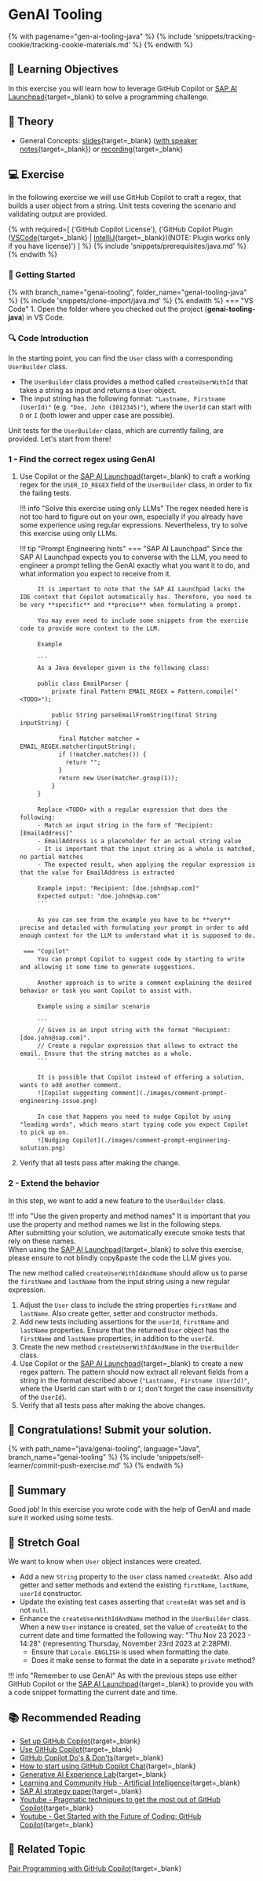 # GenAI Tooling

<!-- TrackingCookie-->
{% with pagename="gen-ai-tooling-java" %}
  {% include 'snippets/tracking-cookie/tracking-cookie-materials.md' %}
{% endwith %}

## 🎯 Learning Objectives

In this exercise you will learn how to leverage GitHub Copilot or [SAP AI Launchpad](https://sapit-core-playground-vole.ai-launchpad.prod.eu-central-1.aws.apps.ml.hana.ondemand.com/aic/index.html#/generativeaihub?workspace=sap-genai-xl&resourceGroup=default&/g/prompteditor
){target=_blank} to solve a programming challenge.

## 🧠 Theory

- General Concepts: [slides](../slides/fundamentals?tags=java){target=_blank} ([with speaker notes](../slides/fundamentals/?tags=java&showNotes=true){target=_blank}) or [recording](https://video.sap.com/media/t/1_3te40ki6){target=_blank}
## 💻 Exercise

In the following exercise we will use GitHub Copilot to craft a regex, that builds a user object from a string.
Unit tests covering the scenario and validating output are provided.

<!-- Prerequisites-->
{% with
required=[
('GitHub Copilot License'), ('GitHub Copilot Plugin ([VSCode](https://marketplace.visualstudio.com/items?itemName=GitHub.copilot){target=_blank} | [IntelliJ](https://plugins.jetbrains.com/plugin/17718-github-copilot){target=_blank})(NOTE: Plugin works only if you have license)')
]
%}
{% include 'snippets/prerequisites/java.md' %}
{% endwith %}

### 🚀 Getting Started

{% with branch_name="genai-tooling", folder_name="genai-tooling-java" %}
{% include 'snippets/clone-import/java.md' %}
{% endwith %}
    === "VS Code"
        1. Open the folder where you checked out the project (**genai-tooling-java**) in VS Code.

### 🔍 Code Introduction

In the starting point, you can find the `User` class with a corresponding `UserBuilder` class.

- The `UserBuilder` class provides a method called `createUserWithId` that takes a string as input and returns a `User` object.
- The input string has the following format: `"Lastname, Firstname (UserId)"` (e.g. `"Doe, John (I012345)"`), where the `UserId` can start with `D` or `I` (both lower and upper case are possible).

Unit tests for the `UserBuilder` class, which are currently failing, are provided. Let's start from there!

### 1 - Find the correct regex using GenAI

1. Use Copilot or the [SAP AI Launchpad](https://sapit-core-playground-vole.ai-launchpad.prod.eu-central-1.aws.apps.ml.hana.ondemand.com/aic/index.html#/generativeaihub?workspace=sap-genai-xl&resourceGroup=default&/g/prompteditor){target=_blank} to craft a working regex for the `USER_ID_REGEX` field of the `UserBuilder` class, in order to fix the failing tests.

    !!! info "Solve this exercise using only LLMs"
        The regex needed here is not too hard to figure out on your own, especially if you already have some experience using regular expressions. Nevertheless, try to solve this exercise using only LLMs.

    !!! tip "Prompt Engineering hints"
        === "SAP AI Launchpad"
            Since the SAP AI Launchpad expects you to converse with the LLM, you need to engineer a prompt telling the GenAI exactly what you want it to do, and what information you expect to receive from it.

            It is important to note that the SAP AI Launchpad lacks the IDE context that Copilot automatically has. Therefore, you need to be very **specific** and **precise** when formulating a prompt.

            You may even need to include some snippets from the exercise code to provide more context to the LLM.

            Example

            ```
            As a Java developer given is the following class:

            public class EmailParser {
                private final Pattern EMAIL_REGEX = Pattern.compile("<TODO>");

                public String parseEmailFromString(final String inputString) {

                  final Matcher matcher = EMAIL_REGEX.matcher(inputString);
                  if (!matcher.matches()) {
                    return "";
                  }
                  return new User(matcher.group(1));
                }
            }

            Replace <TODO> with a regular expression that does the following:
            - Match an input string in the form of "Recipient: [EmailAddress]"
            - EmailAddress is a placeholder for an actual string value
            - It is important that the input string as a whole is matched, no partial matches
            - The expected result, when applying the regular expression is that the value for EmailAddress is extracted

            Example input: "Recipient: [doe.john@sap.com]"
            Expected output: "doe.john@sap.com"
            ```

            As you can see from the example you have to be **very** precise and detailed with formulating your prompt in order to add enough context for the LLM to understand what it is supposed to do.

        === "Copilot"
            You can prompt Copilot to suggest code by starting to write and allowing it some time to generate suggestions.

            Another approach is to write a comment explaining the desired behavior or task you want Copilot to assist with.

            Example using a similar scenario 

            ```
            // Given is an input string with the format "Recipient: [doe.john@sap.com]".
            // Create a regular expression that allows to extract the email. Ensure that the string matches as a whole.
            ```

            It is possible that Copilot instead of offering a solution, wants to add another comment.
            ![Copilot suggesting comment](./images/comment-prompt-engineering-issue.png)

            In case that happens you need to nudge Copilot by using "leading words", which means start typing code you expect Copilot to pick up on.
            ![Nudging Copilot](./images/comment-prompt-engineering-solution.png)


1. Verify that all tests pass after making the change.

### 2 - Extend the behavior

In this step, we want to add a new feature to the `UserBuilder` class.

!!! info "Use the given property and method names"
    It is important that you use the property and method names we list in the following steps.  
    After submitting your solution, we automatically execute smoke tests that rely on these names.  
    When using the [SAP AI Launchpad](https://sapit-core-playground-vole.ai-launchpad.prod.eu-central-1.aws.apps.ml.hana.ondemand.com/aic/index.html#/generativeaihub?workspace=sap-genai-xl&resourceGroup=default&/g/prompteditor){target=_blank} to solve this exercise, please ensure to not blindly copy&paste the code the LLM gives you.

The new method called `createUserWithIdAndName` should allow us to parse the `firstName` and `lastName` from the input string using a new regular expression.

1. Adjust the `User` class to include the string properties `firstName` and `lastName`. Also create getter, setter and constructor methods.
1. Add new tests including assertions for the `userId`, `firstName` and `lastName` properties. Ensure that the returned `User` object has the `firstName` and `lastName` properties, in addition to the `userId`.
1. Create the new method `createUserWithIdAndName` in the `UserBuilder` class.
1. Use Copilot or the [SAP AI Launchpad](https://sapit-core-playground-vole.ai-launchpad.prod.eu-central-1.aws.apps.ml.hana.ondemand.com/aic/index.html#/generativeaihub?workspace=sap-genai-xl&resourceGroup=default&/g/prompteditor){target=_blank} to create a new regex pattern. The pattern should now extract all relevant fields from a string in the format described above (`"Lastname, Firstname (UserId)"`, where the UserId can start with `D` or `I`; don't forget the case insensitivity of the `UserId`).
1. Verify that all tests pass after making the above changes.

## 🙌 Congratulations! Submit your solution.

{% with path_name="java/genai-tooling", language="Java", branch_name="genai-tooling" %}
{% include 'snippets/self-learner/commit-push-exercise.md' %}
{% endwith %}

## 🏁 Summary

Good job!
In this exercise you wrote code with the help of GenAI and made sure it worked using some tests.

## 🦄 Stretch Goal

We want to know when `User` object instances were created.

- Add a new `String` property to the `User` class named `createdAt`. Also add getter and setter methods and extend the existing `firstName`, `lastName`, `userId` constructor.
- Update the existing test cases asserting that `createdAt` was set and is not `null`.
- Enhance the `createUserWithIdAndName` method in the `UserBuilder` class. When a new `User` instance is created, set the value of `createdAt` to the current date and time formatted the following way: "Thu Nov 23 2023 - 14:28" (representing Thursday, November 23rd 2023 at 2:28PM).
    - Ensure that `Locale.ENGLISH` is used when formatting the date.
    - Does it make sense to format the date in a separate `private` method?

!!! info "Remember to use GenAI"
    As with the previous steps use either GitHub Copilot or the [SAP AI Launchpad](https://sapit-core-playground-vole.ai-launchpad.prod.eu-central-1.aws.apps.ml.hana.ondemand.com/aic/index.html#/generativeaihub?workspace=sap-genai-xl&resourceGroup=default&/g/prompteditor){target=_blank} to provide you with a code snippet formatting the current date and time.

## 📚 Recommended Reading
- [Set up GitHub Copilot](https://sap.sharepoint.com/teams/AIPairProgrammingwithGitHubCopilot/SitePages/Setting-up-Copilot.aspx){target=_blank}
- [Use GitHub Copilot](https://sap.sharepoint.com/teams/AIPairProgrammingwithGitHubCopilot/SitePages/Using-Copilot.aspx){target=_blank}
- [GitHub Copilot Do's & Don'ts](https://sap.sharepoint.com/teams/AIPairProgrammingwithGitHubCopilot/SitePages/Do-s-and-Don'ts.aspx){target=_blank}
- [How to start using GitHub Copilot Chat](https://video.sap.com/media/t/1_z4r8xyob){target=_blank}
- [Generative AI Experience Lab](https://sap.sharepoint.com/sites/205734/SitePages/SAP-GenAI-Experience-Lab-(XL)-Service-Packages-%26-Onboarding.aspx?csf=1&web=1&e=4fOLqO){target=_blank}
- [Learning and Community Hub - Artificial Intelligence](https://sap.sharepoint.com/sites/126802/SitePages/AI-Learning.aspx){target=_blank}
- [SAP AI strategy paper](https://dam.sap.com/mac/app/e/pdf/preview/embed/GNP4Qze?ltr=a){target=_blank}
- [Youtube - Pragmatic techniques to get the most out of GitHub Copilot](https://www.youtube.com/watch?v=CwAzIpc4AnA){target=_blank}
- [Youtube - Get Started with the Future of Coding: GitHub Copilot](https://www.youtube.com/watch?v=Fi3AJZZregI){target=_blank}


## 🔗 Related Topic
[Pair Programming with GitHub Copilot](../../ase-mindset/pair-programming-java/){target=_blank}
<!-- TODO? link prompt engineering exercise once available -->

